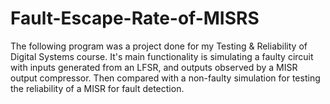 # Fault-Escape-Rate-of-MISRS
The following program was a project done for my Testing & Reliability of Digital Systems course. It's main functionality is simulating a faulty circuit with inputs generated from an LFSR, and outputs observed by a MISR output compressor. Then compared with a non-faulty simulation for testing the reliability of a MISR for fault detection.
